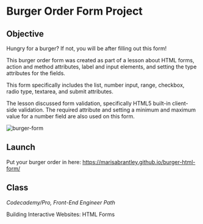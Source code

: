 # Burger Order Form Project

## Objective

Hungry for a burger? If not, you will be after filling out this form!

This burger order form was created as part of a lesson about HTML forms, action and method attributes, label and input elements, and setting the type attributes for the fields.

This form specifically includes the list, number input, range, checkbox, radio type, textarea, and submit attributes.

The lesson discussed form validation, specifically HTML5 built-in client-side validation. The required attribute and setting a minimum and maximum value for a number field are also used on this form.

![burger-form](https://user-images.githubusercontent.com/60168324/135739321-fb991ae9-cc02-46bb-b79d-c6e7acef12d1.png)


## Launch

Put your burger order in here: https://marisabrantley.github.io/burger-html-form/

## Class
*Codecademy/Pro, Front-End Engineer Path*

Building Interactive Websites: HTML Forms
